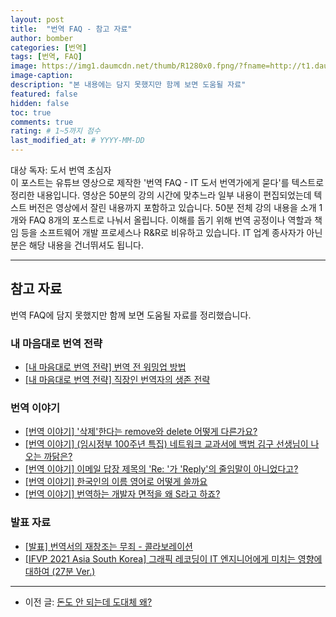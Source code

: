 ```yaml
---
layout: post
title:  "번역 FAQ - 참고 자료"
author: bomber
categories: [번역]
tags: [번역, FAQ]
image: https://img1.daumcdn.net/thumb/R1280x0.fpng/?fname=http://t1.daumcdn.net/brunch/service/user/96Gy/image/j8z8PIKan7x4MBtdAlNS1S6k6Tc.png
image-caption: 
description: "본 내용에는 담지 못했지만 함께 보면 도움될 자료"
featured: false
hidden: false
toc: true
comments: true
rating: # 1~5까지 점수
last_modified_at: # YYYY-MM-DD
---
```



<div class="note">
<p>
대상 독자: 도서 번역 초심자<br/>
이 포스트는 유튜브 영상으로 제작한 '번역 FAQ - IT 도서 번역가에게 묻다'를 텍스트로 정리한 내용입니다. 영상은 50분의 강의 시간에 맞추느라 일부 내용이 편집되었는데 텍스트 버전은 영상에서 잘린 내용까지 포함하고 있습니다. 50분 전체 강의 내용을 소개 1개와 FAQ 8개의 포스트로 나눠서 올립니다. 
이해를 돕기 위해 번역 공정이나 역할과 책임 등을 소프트웨어 개발 프로세스나 R&R로 비유하고 있습니다. IT 업계 종사자가 아닌 분은 해당 내용을 건너뛰셔도 됩니다.
</p>
</div>

<hr/>

## 참고 자료
번역 FAQ에 담지 못했지만 함께 보면 도움될 자료를 정리했습니다. 

### 내 마음대로 번역 전략
<ul>
<li><a href="https://youtu.be/qsYkg47UBt4" target="_blank">
[내 마음대로 번역 전략] 번역 전 워밍업 방법
</a></li>
<li><a href="https://youtu.be/ibaIH15zkpg" target="_blank">
[내 마음대로 번역 전략] 직장인 번역자의 생존 전략
</a></li>
</ul>

### 번역 이야기
<ul>
<li><a href="https://youtu.be/dfFYZbXZYpk" target="_blank">
[번역 이야기] '삭제'한다는 remove와 delete 어떻게 다른가요?
</a></li>
<li><a href="https://youtu.be/GlMLsShkECI" target="_blank">
[번역 이야기] (임시정부 100주년 특집) 네트워크 교과서에 백범 김구 선생님이 나오는 까닭은?
</a></li>
<li><a href="https://youtu.be/RvqNCNbmqK8" target="_blank">
[번역 이야기] 이메일 답장 제목의 'Re: '가 'Reply'의 줄임말이 아니었다고?
</a></li>
<li><a href="https://youtu.be/Z8w1NPxSbok" target="_blank">
[번역 이야기] 한국인의 이름 영어로 어떻게 쓸까요
</a></li>
<li><a href="https://youtu.be/wV3N3I1zqtY" target="_blank">
[번역 이야기] 번역하는 개발자 면적을 왜 S라고 하죠?
</a></li>
</ul>

### 발표 자료
<ul>
<li><a href="https://youtu.be/LGB5mPyLCoc" target="_blank">
[발표] 번역서의 재창조는 무죄 - 콜라보레이션
</a></li>
<li><a href="https://youtu.be/n37PbWTWwjs" target="_blank">
[IFVP 2021 Asia South Korea] 그래픽 레코딩이 IT 엔지니어에게 미치는 영향에 대하여 (27분 Ver.)
</a></li>
</ul>

<hr/>

<ul>
<li>
이전 글: <a href="{{ site.baseurl }}/faq-9-why" target="_blank">돈도 안 되는데 도대체 왜?</a>
</li>
</ul>